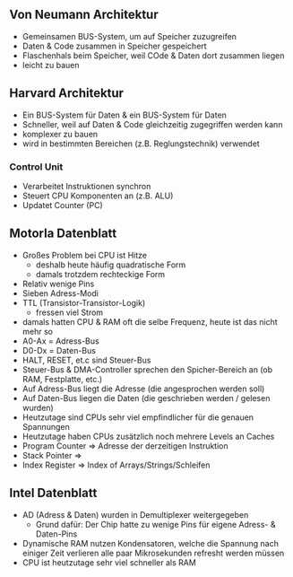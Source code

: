 ## Von Neumann Architektur

-   Gemeinsamen BUS-System, um auf Speicher zuzugreifen
-   Daten & Code zusammen in Speicher gespeichert
-   Flaschenhals beim Speicher, weil COde & Daten dort zusammen liegen
-   leicht zu bauen

## Harvard Architektur

-   Ein BUS-System für Daten & ein BUS-System für Daten
-   Schneller, weil auf Daten & Code gleichzeitig zugegriffen werden kann
-   komplexer zu bauen
-   wird in bestimmten Bereichen (z.B. Reglungstechnik) verwendet

### Control Unit

-   Verarbeitet Instruktionen synchron
-   Steuert CPU Komponenten an (z.B. ALU)
-   Updatet Counter (PC)

## Motorla Datenblatt

-   Großes Problem bei CPU ist Hitze
    -   deshalb heute häufig quadratische Form
    -   damals trotzdem rechteckige Form
-   Relativ wenige Pins
-   Sieben Adress-Modi
-   TTL (Transistor-Transistor-Logik)
    -   fressen viel Strom
-   damals hatten CPU & RAM oft die selbe Frequenz, heute ist das nicht mehr so
-   A0-Ax = Adress-Bus
-   D0-Dx = Daten-Bus
-   HALT, RESET, et.c sind Steuer-Bus
-   Steuer-Bus & DMA-Controller sprechen den Spicher-Bereich an (ob RAM, Festplatte, etc.)
-   Auf Adress-Bus liegt die Adresse (die angesprochen werden soll)
-   Auf Daten-Bus liegen die Daten (die geschrieben werden / gelesen wurden)
-   Heutzutage sind CPUs sehr viel empfindlicher für die genauen Spannungen
-   Heutzutage haben CPUs zusätzlich noch mehrere Levels an Caches
-   Program Counter => Adresse der derzeitigen Instruktion
-   Stack Pointer =>
-   Index Register => Index of Arrays/Strings/Schleifen

## Intel Datenblatt

-   AD (Adress & Daten) wurden in Demultiplexer weitergegeben
    -   Grund dafür: Der Chip hatte zu wenige Pins für eigene Adress- & Daten-Pins
-   Dynamische RAM nutzen Kondensatoren, welche die Spannung nach einiger Zeit verlieren alle paar Mikrosekunden refresht werden müssen
-   CPU ist heutzutage sehr viel schneller als RAM
